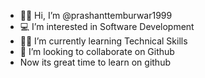 - 👨‍🎓 Hi, I’m @prashanttemburwar1999
- 💻 I’m interested in Software Development
- 👨‍💻 I’m currently learning Technical Skills
- 🎯 I’m looking to collaborate on Github 
- Now its great time to learn on github


<!---
prashanttemburwar1999/prashanttemburwar1999 is a ✨ special ✨ repository because its `README.md` (this file) appears on your GitHub profile.
You can click the Preview link to take a look at your changes.
--->

